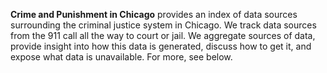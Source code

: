 <b>Crime and Punishment in Chicago</b> provides an index of data sources surrounding the criminal justice system in Chicago. We track data sources from the 911 call all the way to court or jail. We aggregate sources of data, provide insight into how this data is generated, discuss how to get it, and expose what data is unavailable. For more, see below.